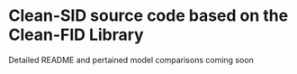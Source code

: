 # Clean-SID source code based on the Clean-FID Library 

Detailed README and pertained model comparisons coming soon
